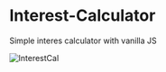 # Interest-Calculator

Simple interes calculator with vanilla JS

![InterestCal](https://user-images.githubusercontent.com/64429138/124011938-c1bf4d00-da0a-11eb-9447-269cdbd475d0.jpg)
